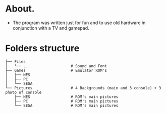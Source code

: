 # About.
- The program was written just for fun and to use old hardware in conjunction with a TV and gamepad.

# Folders structure
```.
├── Files
│   └── ...                  # Sound and Font
├── Games                    # Emulator ROM's
│   ├── NES
│   ├── PC
│   └── SEGA
└── Pictures                 # 4 Backgrounds (main and 3 console) + 3 photo of console
    ├── NES                  # ROM's main pictures
    ├── PC                   # ROM's main pictures
    └── SEGA                 # ROM's main pictures
```
